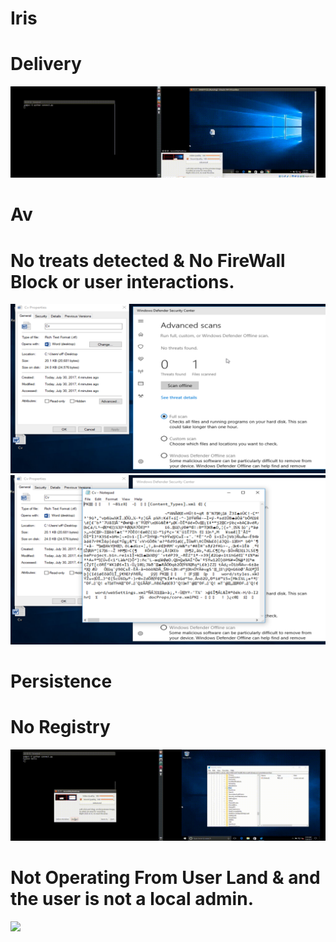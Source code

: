 # Iris

# Delivery
![](pic/out-11.gif)

# Av
# No treats detected & No FireWall Block or user interactions.
![](pic/Cvrtf.png)
![](pic/Cvrtf2.png)

# Persistence
# No Registry

![](pic/RegistryLessPersistent.gif)

# Not Operating From User Land & and the user is not a local admin.

![](pic/out-6.gif)

